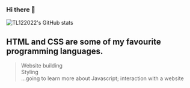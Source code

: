 ### Hi there 👋

 <a> <img alt = "TL122022's GitHub stats" src="https://readme-typing-svg.herokuapp.com?font=rubik&color=ADBAC7&center=true&vCenter=true&lines=I+am+a+student;I+am+a+coder;I+like+to+create"></a>
 
 ## HTML and CSS are some of my favourite programming languages.
 > Website building <br>
 > Styling <br>
 > ...going to learn more about Javascript; interaction with a website

